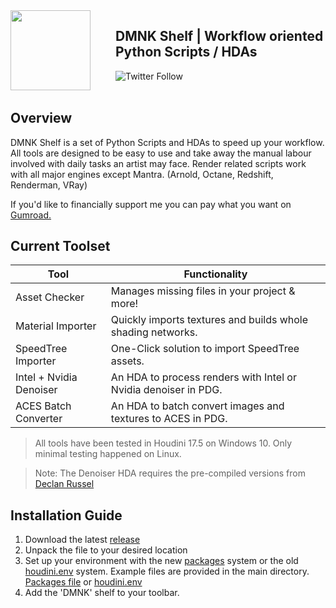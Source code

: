<img align="left" style="margin-right:40px" src="https://github.com/DominikLingenover/DMNK-Tools/blob/master/resources/DMNK_Logo_Stencil.svg" width="128">

## DMNK Shelf | Workflow oriented Python Scripts / HDAs

![Twitter Follow](https://img.shields.io/twitter/follow/j0zen_?label=Twitter&style=for-the-badge)
<br></br>

## Overview

DMNK Shelf is a set of Python Scripts and HDAs to speed up your workflow.
All tools are designed to be easy to use and take away the manual labour involved with daily tasks an artist may face.
Render related scripts work with all major engines except Mantra. (Arnold, Octane, Redshift, Renderman, VRay)

If you'd like to financially support me you can pay what you want on [Gumroad.](https://gumroad.com/l/GedTf)

## Current Toolset

Tool | Functionality
---- | -------------
Asset Checker | Manages missing files in your project & more!
Material Importer | Quickly imports textures and builds whole shading networks.
SpeedTree Importer | One-Click solution to import SpeedTree assets.
Intel + Nvidia Denoiser | An HDA to process renders with Intel or Nvidia denoiser in PDG.
ACES Batch Converter | An HDA to batch convert images and textures to ACES in PDG.
> All tools have been tested in Houdini 17.5 on Windows 10. Only minimal testing happened on Linux. 

> Note: The Denoiser HDA requires the pre-compiled versions from [Declan Russel](https://github.com/DeclanRussell)

## Installation Guide

1. Download the latest [release](https://github.com/DominikLingenover/DMNK-Tools/releases)
1. Unpack the file to your desired location 
1. Set up your environment with the new [packages](https://www.sidefx.com/docs/houdini/ref/plugins.html) system or the old [houdini.env](https://www.sidefx.com/docs/houdini/ref/env.html) system.
Example files are provided in the main directory. 
[Packages file](https://github.com/DominikLingenover/DMNK-Tools/blob/master/dmnk_tools.json) or 
[houdini.env](https://github.com/DominikLingenover/DMNK-Tools/blob/master/houdini.env)
1. Add the 'DMNK' shelf to your toolbar.
